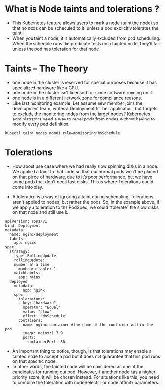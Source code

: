 # What is Node taints and tolerations ?

- This Kubernetes feature allows users to mark a node (taint the node) so that no pods can be scheduled to it, unless a pod explicitly tolerates the taint.
- When you taint a node, it is automatically excluded from pod scheduling. When the schedule runs the predicate tests on a tainted node, they’ll fail unless the pod has toleration for that node. 

# Taints – The Theory
- one node in the cluster is reserved for special purposes because it has specialized hardware like a GPU. 
- one node in the cluster isn’t licensed for some software running on it
- one node is in a different network zone for compliance reasons.
- Like last monitoring example: Let assume  new member joins the development team, writes a Deployment for her application, but forgets to exclude the monitoring nodes from the target nodes? Kubernetes administrators need a way to repel pods from nodes without having to modify every pod definition. 

```
kubectl taint nodes mon01 role=monitoring:NoSchedule
```
# Tolerations 
- How about use case where we had really slow spinning disks in a node. We applied a taint to that node so that our normal pods won’t be placed on that piece of hardware, due to it’s poor performance, but we have some pods that don’t need fast disks. This is where Tolerations could come into play.

- A toleration is a way of ignoring a taint during scheduling. Tolerations aren’t applied to nodes, but rather the pods. So, in the example above, if we apply a toleration to the PodSpec, we could “tolerate” the slow disks on that node and still use it.

```
apiVersion: apps/v1
kind: Deployment 
metadata: 
  name: nginx-deployment
  labels:
    app: nginx
spec:
  strategy:
    type: RollingUpdate
    rollingUpdate:
    number at a time
      maxUnavailable: 1
    matchLabels:
      app: nginx 
  deployed
    metadata:
        app: nginx
    spec:
      tolerations:
      - key: "hardware"
        operator: "Equal"
        value: "slow"
        effect: "NoSchedule"
      containers:
      - name: nginx-container #the name of the container within the pod
        image: nginx:1.7.9
        ports:
        - containerPort: 80 
```
- An important thing to notice, though, is that tolerations may enable a tainted node to accept a pod but it does not guarantee that this pod runs on that specific node.
- In other words, the tainted node  will be considered as one of the candidates for running our pod. However, if another node has a higher priority score, it will be chosen instead. For situations like this, you need to combine the toleration with nodeSelector or node affinity parameters.
    